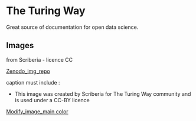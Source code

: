 # The Turing Way

Great source of documentation for open data science.

## Images

from Scriberia - licence CC

[Zenodo_img_repo](https://zenodo.org/record/3695300#.YvZLvRzMKUk)

caption must include :

- This image was created by Scriberia for The Turing Way community and is used under a CC-BY licence


[Modify_image_main color](https://alexwlchan.net/2020/02/adjusting-the-dominant-colour-of-an-image/)